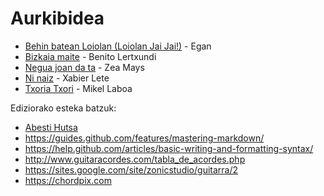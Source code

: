 # Aurkibidea

* [Behin batean Loiolan (Loiolan Jai Jai!)](Egileak/B/BehinBateanLoiolan.md) - Egan
* [Bizkaia maite](Egileak/B/BizkaiaMaite.md) - Benito Lertxundi
* [Negua joan da ta](Egileak/N/NeguaJoanDaTa.md) - Zea Mays
* [Ni naiz](Egileak/N/NiNaiz.md) - Xabier Lete
* [Txoria Txori](Egileak/T/TxoriaTxori.md) - Mikel Laboa




Ediziorako esteka batzuk:
* [Abesti Hutsa](0/xxx.md)
* https://guides.github.com/features/mastering-markdown/
* https://help.github.com/articles/basic-writing-and-formatting-syntax/
* http://www.guitaracordes.com/tabla_de_acordes.php
* https://sites.google.com/site/zonicstudio/guitarra/2
* https://chordpix.com
